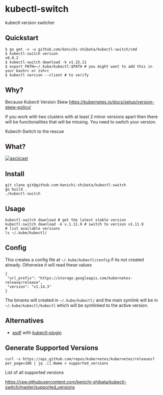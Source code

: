 # kubectl-switch
kubectl version switcher

Quickstart
--------

```
$ go get -v -u github.com/kenichi-shibata/kubectl-switch/cmd
$ kubectl-switch version
v0.0.2
$ kubectl-switch download -k v1.15.11
$ export PATH=~/.kube/kubectl:$PATH # you might want to add this in your bashrc or zshrc
$ kubectl version --client # to verify

```



Why?
-------

Because Kubectl Version Skew https://kubernetes.io/docs/setup/version-skew-policy/

If you work with two clusters with at least 2 minor versions apart then there will be functionalities that will be missing. You need to switch your version.

Kubectl-Switch to the rescue

What?
-----
[![asciicast](https://asciinema.org/a/rNUZ5ywLkNdAXnj3GtQBlIvtf.svg)](https://asciinema.org/a/rNUZ5ywLkNdAXnj3GtQBlIvtf)

Install
--------

```
git clone git@github.com:kenichi-shibata/kubectl-switch
go build .
./kubectl-switch
```

Usage
-------
```
kubectl-switch download # get the latest stable version
kubectl-switch download -k v.1.11.9 # switch to verison v1.11.9
# list available versions
ls ~/.kube/kubectl/
```
Config
-------

This creates a config file at `~/.kube/kubectl/config` if its not created already. Otherwise it will read these values

```
{
 "url_prefix": "https://storage.googleapis.com/kubernetes-release/release",
 "version": "v1.14.3"
}
```

The binares will created in `~/.kube/kubectl/` and the main symlink will be in `~/.kube/kubectl/kubectl` which will be symlinked to the active version.

Alternatives
------------
* [asdf](https://asdf-vm.com/#/) with [kubectl-plugin](https://github.com/Banno/asdf-kubectl)

Generate Supported Versions
--------------
```
curl -s https://api.github.com/repos/kubernetes/kubernetes/releases?per_page=100 | jq .[].Name > supported_versions
```

List of all supported versions

https://raw.githubusercontent.com/kenichi-shibata/kubectl-switch/master/supported_versions
